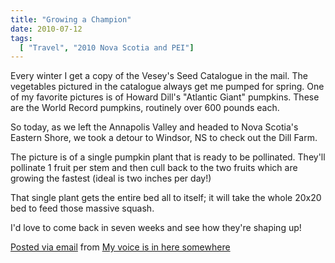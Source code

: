 ```yaml
---
title: "Growing a Champion"
date: 2010-07-12
tags:
  [ "Travel", "2010 Nova Scotia and PEI"]
---
```



Every winter I get a copy of the Vesey's Seed Catalogue in the mail. The vegetables pictured in the catalogue always get me pumped for spring. One of my favorite pictures is of Howard Dill's "Atlantic Giant" pumpkins. These are the World Record pumpkins, routinely over 600 pounds each.

So today, as we left the Annapolis Valley and headed to Nova Scotia's Eastern Shore, we took a detour to Windsor, NS to check out the Dill Farm.

The picture is of a single pumpkin plant that is ready to be pollinated. They'll pollinate 1 fruit per stem and then cull back to the two fruits which are growing the fastest (ideal is two inches per day!)

That single plant gets the entire bed all to itself; it will take the whole 20x20 bed to feed those massive squash.

I'd love to come back in seven weeks and see how they're shaping up!


[Posted via email](http://posterous.com) from [My voice is in here somewhere](http://madbaker.posterous.com/growing-a-champion)
